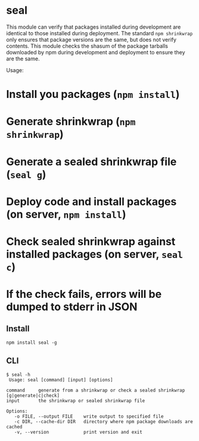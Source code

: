  # seal #

 This module can verify that packages installed during development are
 identical to those installed during deployment. The standard `npm shrinkwrap`
 only ensures that package versions are the same, but does not verify contents.
 This module checks the shasum of the package tarballs downloaded by npm during
 development and deployment to ensure they are the same.

 Usage:
 # Install you packages (`npm install`)
 # Generate shrinkwrap (`npm shrinkwrap`)
 # Generate a sealed shrinkwrap file (`seal g`)
 # Deploy code and install packages (on server, `npm install`)
 # Check sealed shrinkwrap against installed packages (on server, `seal c`)
 # If the check fails, errors will be dumped to stderr in JSON

## Install

    npm install seal -g

## CLI
    $ seal -h
     Usage: seal [command] [input] [options]

    command     generate from a shrinkwrap or check a sealed shrinkwrap [g|generate|c|check]
    input       the shrinkwrap or sealed shrinkwrap file

    Options:
       -o FILE, --output FILE    write output to specified file
       -c DIR, --cache-dir DIR   directory where npm package downloads are cached
       -v, --version             print version and exit

